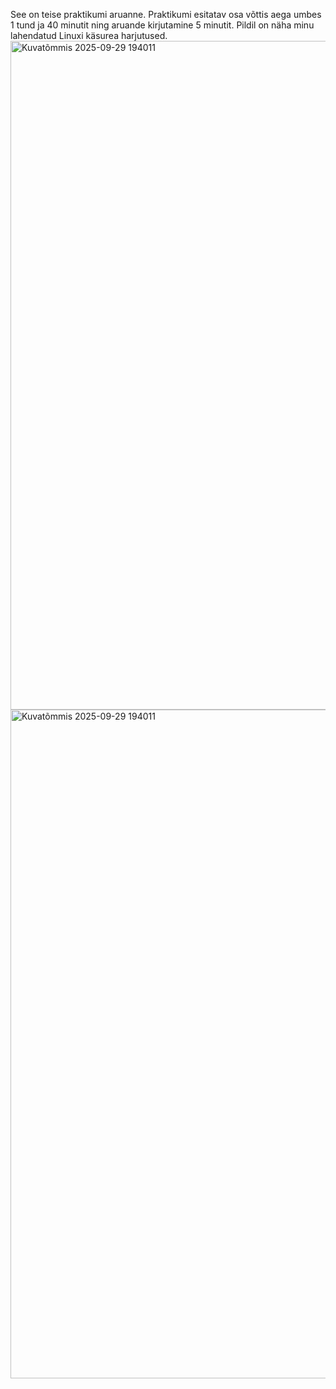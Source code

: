 See on teise praktikumi aruanne. Praktikumi esitatav osa võttis aega umbes 1 tund ja 40 minutit ning aruande kirjutamine 5 minutit. Pildil on näha minu lahendatud Linuxi käsurea harjutused.<img width="1919" height="1070" alt="Kuvatõmmis 2025-09-29 194011" src="https://github.com/user-attachments/assets/1a130517-5a65-43db-99a9-c4c298ad1ef5" />
<img width="1919" height="1070" alt="Kuvatõmmis 2025-09-29 194011" src="https://github.com/user-attachments/assets/35727ebd-e04c-4462-a20e-7eb1e162e6e5" />
